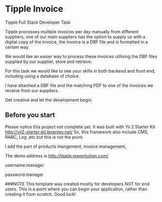 # Tipple Invoice

<!-- BADGES/ -->

<!-- /BADGES -->

Tipple Full Stack Developer Task

Tipple processes multiple invoices per day manually from different suppliers, one of our main suppliers has the option to supply us with a digital copy of the invoice, the invoice is a DBF file and is formatted in a certain way.

We would like an easier way to process these invoices utilising the DBF files supplied by our supplier, store and retrieve. 

For this task we would like to see your skills in both backend and front end, including using a database of choice.

I have attached a DBF file and the matching PDF to one of the invoices we receive from our suppliers.

Get creative and let the development begin. 

## Before you start
Please notice this project not complete yet. It was built with Yii 2 Starter Kit
http://yii2-starter-kit.terentev.net/
So, this framework also include CMS, RABC, Log ,etc  but this is not the point.

I add the part of products mangement, invoice management, 

The demo address is 
http://tipple.rewentuijian.com/

username:manager

password:manager


###NOTE
This template was created mostly for developers NOT for end users.
This is a point where you can begin your application, rather than creating it from scratch.
Good luck!

